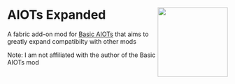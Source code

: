 # AIOTs Expanded <img src="https://media.discordapp.net/attachments/597633988802117642/985326334219804672/aiotexpanded_large.png" align="right" width="160"/>
A fabric add-on mod for [Basic AIOTs](https://www.curseforge.com/minecraft/mc-mods/basic-aiots) that aims to greatly expand compatibilty with other mods

Note: I am not affiliated with the author of the Basic AIOTs mod
